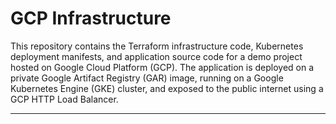 # GCP Infrastructure

This repository contains the Terraform infrastructure code, Kubernetes deployment manifests, and application source code for a demo project hosted on Google Cloud Platform (GCP). The application is deployed on a private Google Artifact Registry (GAR) image, running on a Google Kubernetes Engine (GKE) cluster, and exposed to the public internet using a GCP HTTP Load Balancer.

---
